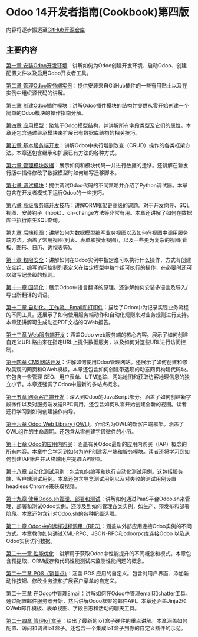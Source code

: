 # Odoo 14开发者指南(Cookbook)第四版

内容将逐步搬运至[GitHub开源仓库](https://github.com/iTranslateX)

## 主要内容

[第一章 安装Odoo开发环境](https://github.com/iTranslateX/odoo-cookbook/blob/v14/1.md)：讲解如何为Odoo创建开发环境、启动Odoo、创建配置文件以及启用Odoo开发者工具。

[第二章 管理Odoo服务端实例](https://github.com/iTranslateX/odoo-cookbook/blob/v14/2.md)：提供安装来自GitHub插件的一些有用贴士以及在实例中组织源代码的讲解。

[第三章 创建Odoo插件模块](https://github.com/iTranslateX/odoo-cookbook/blob/v14/3.md)：讲解Odoo插件模块的结构并提供从零开始创建一个简单的Odoo模块的操作指南分解。

[第四章 应用模型](https://github.com/iTranslateX/odoo-cookbook/blob/v14/4.md)：聚焦于Odoo模型结构，并讲解所有字段类型及它们的属性。本章还包含通过继承模块来扩展已有数据库结构的相关技巧。

[第五章 基本服务端开发](https://github.com/iTranslateX/odoo-cookbook/blob/v14/5.md)：讲解Odoo中执行增删改查（CRUD）操作的各类框架方法。本章还包含继承和扩展已有方法的各种方式。

[第六章 管理模块数据](https://github.com/iTranslateX/odoo-cookbook/blob/v14/6.md)：展示如何和模块代码一并进行数据的迁移。还讲解在新发行版中插件修改了数据模型时如何编写迁移脚本。

[第七章 调试模块](https://github.com/iTranslateX/odoo-cookbook/blob/v14/7.md)：提供调试Odoo代码的不同策略并介绍了Python调试器。本章包含在开发者模式下运行Odoo的一些技巧。

[第八章 高级服务端开发技巧](https://github.com/iTranslateX/odoo-cookbook/blob/v14/8.md)：讲解ORM框架更高级的课题。对于开发向导、SQL视图、安装钩子（hook）、on-change方法等非常有用。本章还讲解了如何在数据库中执行原生SQL查询。

[第九章 后端视图](https://github.com/iTranslateX/odoo-cookbook/blob/v14/9.md)：讲解如何为数据模型编写业务视图以及如何在视图中调用服务端方法。涵盖了常用视图(列表、表单和搜索视图)，以及一些更为复杂的视图(看板、图形、日历、透视表等)。

[第十章 权限安全](https://github.com/iTranslateX/odoo-cookbook/blob/v14/10.md/)：讲解如何在Odoo实例中指定谁可以执行什么操作，方式有创建安全组、编写访问控制列表定义在给定模型中每个组可执行的操作，在必要时还可以编写记录级的规则。

[第十一章 国际化](https://github.com/iTranslateX/odoo-cookbook/blob/v14/11.md)：展示Odoo中语言翻译的原理。还讲解如何安装多语言及导入/导出所翻译的词语。

[第十二章 自动化、工作流、Email和打印件](https://github.com/iTranslateX/odoo-cookbook/blob/v14/12.md)：描绘了Odoo中为记录实现业务流程的不同工具。还展示了如何使用服务端动作和自动化规则来对业务规则进行支持。本章还讲解可生成动态PDF文档的QWeb报告。

[第十三章 Web服务端开发](https://github.com/iTranslateX/odoo-cookbook/blob/v14/13.md)：涵盖Odoo web服务端的核心内容。展示了如何创建自定义URL路由来在指定URL上提供数据服务，以及如何对这些URL进行访问控制。

[第十四章 CMS网站开发](https://github.com/iTranslateX/odoo-cookbook/blob/v14/14.md)：讲解如何使用Odoo管理网站。还展示了如何创建和修改美观的网页和QWeb模板。本章还包含如何创建带选项的动态网页构建代码块。它包含一些管理 SEO、用户表单、UTM追踪、网站地图和获取访客地理信息的独立小节。本章还强调了Odoo中最新的多站点概念。

[第十五章 网页客户端开发](https://github.com/iTranslateX/odoo-cookbook/blob/v14/15.md)：深入到Odoo的JavaScript部分。涵盖了如何创建新字段微件以及对服务端发送RPC调用。还包含如何从零开始创建全新的视图。读者还将学习到如何创建操作向导。

[第十六章 Odoo Web Library (OWL)](https://github.com/iTranslateX/odoo-cookbook/blob/v14/16.md)，介绍名为OWL的新客户端框架。涵盖了OWL组件的生命周期。还包含从零创建字段微件的小节。

[第十七章 Odoo的应用内购买](https://github.com/iTranslateX/odoo-cookbook/blob/v14/17.md)：涵盖有关Odoo最新的应用内购买（IAP）概念的所有内容。本章中会学习到如何为IAP创建客户端和服务模块。读者还将学习到如何创建IAP账户并从终端用户提取IAP款项。

[第十八章 自动化测试用例](https://github.com/iTranslateX/odoo-cookbook/blob/v14/18.md)：包含如何编写和执行自动化测试用例。这包括服务端、客户端测试用例。本章还包含导览测试用例以及对失败的测试用例设置headless Chrome来获取视频。

[第十九章 使用Odoo.sh管理、部署和测试](https://github.com/iTranslateX/odoo-cookbook/blob/v14/19.md)：讲解如何通过PaaS平台Odoo.sh来管理、部署和测试Odoo实例。还涉及到如何管理各类实例，如生产、预发布和部署阶段。本章还包含针对Odoo.sh的各种配置选项。

[第二十章 Odoo中的远程过程调用（RPC）](https://github.com/iTranslateX/odoo-cookbook/blob/v14/20.md)：涵盖从外部应用连接Odoo实例的不同方式。本章教你如何通过XML-RPC、JSON-RPC和odoorpc库连接Odoo 以及从Odoo实例访问数据。

[第二十一章 性能优化](https://github.com/iTranslateX/odoo-cookbook/blob/v14/21.md)：讲解用于获取Odoo中性能提升的不同概念和模式。本章包含预提取、ORM缓存和代码性能测试来监测性能问题的概念。

[第二十二章 POS（销售点）](https://github.com/iTranslateX/odoo-cookbook/blob/v14/22.md)：涵盖 POS 应用的自定义。包含对用户界面、添加新动作按钮、修改业务流和扩展客户菜单的自定义。

[第二十三章 在Odoo中管理Email](https://github.com/iTranslateX/odoo-cookbook/blob/v14/23.md)：讲解如何在Odoo中管理email和chatter工具。通过配置邮件服务器开始，然后讲解Odoo框架的邮件API。本章还涵盖Jinja2和QWeb邮件模板、表单视图、字段日志和活动的聊天工具。

[第二十四章 管理IoT盒子](https://github.com/iTranslateX/odoo-cookbook/blob/v14/24.md)：给出了最新的IoT盒子硬件的重点讲解。本章涵盖如何配置、访问和调试IoT盒子。还包含一个集成IoT盒子到你的自定义插件的示范。
